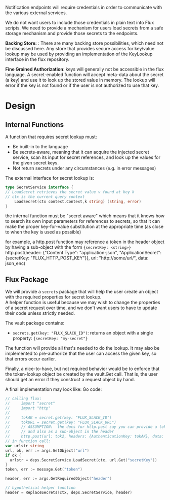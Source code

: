 Notification endpoints will require credentials in order to communicate with the various external services.

We do not want users to include those credentials in plain text into Flux scripts. We need to provide a mechanism for users load secrets from a safe storage mechanism and provide those secrets to the endpoints.

**Backing Store:** : There are many backing store possibilities, which need not be discussed here.  Any store that provides secure access for key/value lookup may be used by providing an implementation of the KeyLookup  interface in the flux repository.  

**Fine Grained Authorization**:  keys will generally not be accessible in the flux language.  A secret-enabled function will accept meta-data about the secret (a key) and use it to look up the stored value in memory. The lookup will error if the key is not found or if the user is not authorized to use that key.  

# **Design**

## Internal Functions
A function that requires secret lookup must: 

- Be built-in to the language
- Be secrets-aware, meaning that it can acquire the injected secret service, scan its input for secret references, and look up the values for the given secret keys.  
- Not return secrets under any circumstances (e.g. in error messages) 

The external interface for secret lookup is: 
```Go
type SecretService interface {
// LoadSecret retrieves the secret value v found at key k 
// ctx is the current query context
    LoadSecret(ctx context.Context,k string) (string, error)
}
```

the internal function must be "secret aware" which means that it knows how to search its own input parameters for references to secrets, so that it can make the proper key-for-value substitution at the appropriate time (as close to when the key is used as possible)

for example, a http.post function may reference a token in the header object by having a sub-object with the form  `{secretKey: <string>}`
http.post(header: {"Content Type": "application-json", "ApplicationSecret": {secretKey: "FLUX_HTTP_POST_KEY"}}, url: "http://some/url/", data: json_enc)

## Flux Package
We will provide a `secrets` package that will help the user create an object with the required properties for secret lookup.  
A helper function is useful because we may wish to change the properties of a secret request over time, and we don't want users to have to update their code unless strictly needed.  

The vault package contains: 

- `secrets.get(key: "FLUX_SLACK_ID")`: returns an object with a single property: `{secretKey: "my-secret"}`

The function will provide all that's needed to do the lookup.  It may also be implemented to pre-authorize that the user can access the given key, so that errors occur earlier.  

Finally, a nice-to-have, but not required behavior would be to enforce that the token-lookup object be created by the vault.Get call.  That is, the user should get an error if they construct a request object by hand.  

A final implementation may look like: 
Go code: 
```Go
// calling flux:  
//     import "secret"
//     import "http"
//
//     tokAK = secret.get(key: "FLUX_SLACK_ID")
//     tokURL = secret.get(key: "FLUX_SLACK_URL")
//     // ASSUMPTION:  the docs for http.post say you can provide a token for the URL, 
//     // and also as a sub-object in the header
//     http.post(url: tok2, headers: {AuthenticationKey: tokAK}, data: {message: "hello"})
// in function call: 
var urlstr string
url, ok, err := args.GetObject("url")
if ok {
  urlstr = deps.SecretService.LoadSecret(ctx, url.Get("secretKey"))  
}
token, err := message.Get("token")

header, err := args.GetRequiredObject("header")

// hypothetical helper function
header = ReplaceSecrets(ctx, deps.SecretService, header)
```

